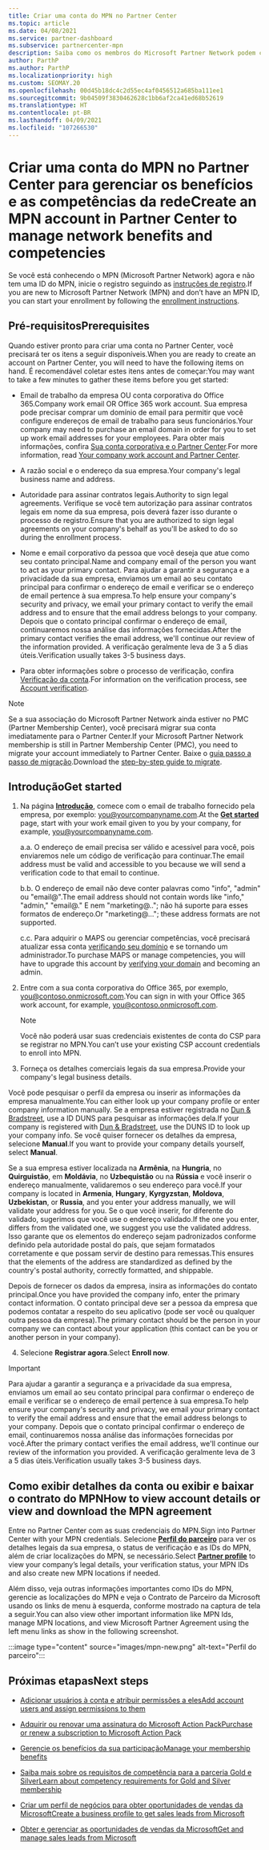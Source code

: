 ```yaml
---
title: Criar uma conta do MPN no Partner Center
ms.topic: article
ms.date: 04/08/2021
ms.service: partner-dashboard
ms.subservice: partnercenter-mpn
description: Saiba como os membros do Microsoft Partner Network podem criar uma conta do Partner Center para gerenciar seus benefícios e competências de rede.
author: ParthP
ms.author: ParthP
ms.localizationpriority: high
ms.custom: SEOMAY.20
ms.openlocfilehash: 00d45b18dc4c2d55ec4af0456512a685ba111ee1
ms.sourcegitcommit: 9b04509f3830462628c1bb6af2ca41ed68b52619
ms.translationtype: HT
ms.contentlocale: pt-BR
ms.lasthandoff: 04/09/2021
ms.locfileid: "107266530"
---
```

# <a name="create-an-mpn-account-in-partner-center-to-manage-network-benefits-and-competencies"></a><span data-ttu-id="6a194-103">Criar uma conta do MPN no Partner Center para gerenciar os benefícios e as competências da rede</span><span class="sxs-lookup"><span data-stu-id="6a194-103">Create an MPN account in Partner Center to manage network benefits and competencies</span></span>


<span data-ttu-id="6a194-104">Se você está conhecendo o MPN (Microsoft Partner Network) agora e não tem uma ID do MPN, inicie o registro seguindo as [instruções de registro](https://partner.microsoft.com/dashboard/account/v3/enrollment/introduction/partnership).</span><span class="sxs-lookup"><span data-stu-id="6a194-104">If you are new to Microsoft Partner Network (MPN) and don’t have an MPN ID, you can start your enrollment by following the [enrollment instructions](https://partner.microsoft.com/dashboard/account/v3/enrollment/introduction/partnership).</span></span>

## <a name="prerequisites"></a><span data-ttu-id="6a194-105">Pré-requisitos</span><span class="sxs-lookup"><span data-stu-id="6a194-105">Prerequisites</span></span> 

<span data-ttu-id="6a194-106">Quando estiver pronto para criar uma conta no Partner Center, você precisará ter os itens a seguir disponíveis.</span><span class="sxs-lookup"><span data-stu-id="6a194-106">When you are ready to create an account on Partner Center, you will need to have the following items on hand.</span></span>  <span data-ttu-id="6a194-107">É recomendável coletar estes itens antes de começar:</span><span class="sxs-lookup"><span data-stu-id="6a194-107">You may want to take a few minutes to gather these items before you get started:</span></span>

- <span data-ttu-id="6a194-108">Email de trabalho da empresa OU conta corporativa do Office 365.</span><span class="sxs-lookup"><span data-stu-id="6a194-108">Company work email OR Office 365 work account.</span></span> <span data-ttu-id="6a194-109">Sua empresa pode precisar comprar um domínio de email para permitir que você configure endereços de email de trabalho para seus funcionários.</span><span class="sxs-lookup"><span data-stu-id="6a194-109">Your company may need to purchase an email domain in order for you to set up work email addresses for your employees.</span></span> <span data-ttu-id="6a194-110">Para obter mais informações, confira [Sua conta corporativa e o Partner Center](azure-active-directory-tenants-and-partner-center.md).</span><span class="sxs-lookup"><span data-stu-id="6a194-110">For more information, read [Your company work account and Partner Center](azure-active-directory-tenants-and-partner-center.md).</span></span> 
 
- <span data-ttu-id="6a194-111">A razão social e o endereço da sua empresa.</span><span class="sxs-lookup"><span data-stu-id="6a194-111">Your company's legal business name and address.</span></span>

- <span data-ttu-id="6a194-112">Autoridade para assinar contratos legais.</span><span class="sxs-lookup"><span data-stu-id="6a194-112">Authority to sign legal agreements.</span></span> <span data-ttu-id="6a194-113">Verifique se você tem autorização para assinar contratos legais em nome da sua empresa, pois deverá fazer isso durante o processo de registro.</span><span class="sxs-lookup"><span data-stu-id="6a194-113">Ensure that you are authorized to sign legal agreements on your company's behalf as you'll be asked to do so during the enrollment process.</span></span>

- <span data-ttu-id="6a194-114">Nome e email corporativo da pessoa que você deseja que atue como seu contato principal.</span><span class="sxs-lookup"><span data-stu-id="6a194-114">Name and company email of the person you want to act as your primary contact.</span></span> <span data-ttu-id="6a194-115">Para ajudar a garantir a segurança e a privacidade da sua empresa, enviamos um email ao seu contato principal para confirmar o endereço de email e verificar se o endereço de email pertence à sua empresa.</span><span class="sxs-lookup"><span data-stu-id="6a194-115">To help ensure your company's security and privacy, we email your primary contact to verify the email address and to ensure that the email address belongs to your company.</span></span> <span data-ttu-id="6a194-116">Depois que o contato principal confirmar o endereço de email, continuaremos nossa análise das informações fornecidas.</span><span class="sxs-lookup"><span data-stu-id="6a194-116">After the primary contact verifies the email address, we'll continue our review of the information provided.</span></span> <span data-ttu-id="6a194-117">A verificação geralmente leva de 3 a 5 dias úteis.</span><span class="sxs-lookup"><span data-stu-id="6a194-117">Verification usually takes 3-5 business days.</span></span> 

- <span data-ttu-id="6a194-118">Para obter informações sobre o processo de verificação, confira [Verificação da conta](verification-responses.md).</span><span class="sxs-lookup"><span data-stu-id="6a194-118">For information on the verification process, see [Account verification](verification-responses.md).</span></span>

>[!NOTE]
><span data-ttu-id="6a194-119">Se a sua associação do Microsoft Partner Network ainda estiver no PMC (Partner Membership Center), você precisará migrar sua conta imediatamente para o Partner Center.</span><span class="sxs-lookup"><span data-stu-id="6a194-119">If your Microsoft Partner Network membership is still in Partner Membership Center (PMC), you need to migrate your account immediately to Partner Center.</span></span> <span data-ttu-id="6a194-120">Baixe o [guia passo a passo de migração](https://assetsprod.microsoft.com/mpn/migrate-pmc-pc-mpa-guide.pptx).</span><span class="sxs-lookup"><span data-stu-id="6a194-120">Download the [step-by-step guide to migrate](https://assetsprod.microsoft.com/mpn/migrate-pmc-pc-mpa-guide.pptx).</span></span>

## <a name="get-started"></a><span data-ttu-id="6a194-121">Introdução</span><span class="sxs-lookup"><span data-stu-id="6a194-121">Get started</span></span>

1. <span data-ttu-id="6a194-122">Na página [**Introdução**](https://partner.microsoft.com/dashboard/account/v3/enrollment/introduction/partnership), comece com o email de trabalho fornecido pela empresa, por exemplo: you@yourcompanyname.com.</span><span class="sxs-lookup"><span data-stu-id="6a194-122">At the [**Get started**](https://partner.microsoft.com/dashboard/account/v3/enrollment/introduction/partnership) page, start with your work email given to you by your company, for example, you@yourcompanyname.com.</span></span>

 
    <span data-ttu-id="6a194-123">a.</span><span class="sxs-lookup"><span data-stu-id="6a194-123">a.</span></span>  <span data-ttu-id="6a194-124">O endereço de email precisa ser válido e acessível para você, pois enviaremos nele um código de verificação para continuar.</span><span class="sxs-lookup"><span data-stu-id="6a194-124">The email address must be valid and accessible to you because we will send a verification code to that email to continue.</span></span>

    <span data-ttu-id="6a194-125">b.</span><span class="sxs-lookup"><span data-stu-id="6a194-125">b.</span></span>  <span data-ttu-id="6a194-126">O endereço de email não deve conter palavras como "info", "admin" ou "email@".</span><span class="sxs-lookup"><span data-stu-id="6a194-126">The email address should not contain words like "info," "admin," "email@."</span></span> <span data-ttu-id="6a194-127">E nem "marketing@.."; não há suporte para esses formatos de endereço.</span><span class="sxs-lookup"><span data-stu-id="6a194-127">Or "marketing@..."; these address formats are not supported.</span></span>

    <span data-ttu-id="6a194-128">c.</span><span class="sxs-lookup"><span data-stu-id="6a194-128">c.</span></span>  <span data-ttu-id="6a194-129">Para adquirir o MAPS ou gerenciar competências, você precisará atualizar essa conta [verificando seu domínio](become-global-admin.md) e se tornando um administrador.</span><span class="sxs-lookup"><span data-stu-id="6a194-129">To purchase MAPS or manage competencies, you will have to upgrade this account by [verifying your domain](become-global-admin.md) and becoming an admin.</span></span> 

2. <span data-ttu-id="6a194-130">Entre com a sua conta corporativa do Office 365, por exemplo, you@contoso.onmicrosoft.com.</span><span class="sxs-lookup"><span data-stu-id="6a194-130">You can sign in with your Office 365 work account, for example, you@contoso.onmicrosoft.com.</span></span>

   >[!NOTE]
   > <span data-ttu-id="6a194-131">Você não poderá usar suas credenciais existentes de conta do CSP para se registrar no MPN.</span><span class="sxs-lookup"><span data-stu-id="6a194-131">You can’t use your existing CSP account credentials to enroll into MPN.</span></span>

3. <span data-ttu-id="6a194-132">Forneça os detalhes comerciais legais da sua empresa.</span><span class="sxs-lookup"><span data-stu-id="6a194-132">Provide your company's legal business details.</span></span>

<span data-ttu-id="6a194-133">Você pode pesquisar o perfil da empresa ou inserir as informações da empresa manualmente.</span><span class="sxs-lookup"><span data-stu-id="6a194-133">You can either look up your company profile or enter company information manually.</span></span> <span data-ttu-id="6a194-134">Se a empresa estiver registrada no [Dun & Bradstreet](https://partner.microsoft.com/marketing/usisvshowcase/dunandbrad), use a ID DUNS para pesquisar as informações dela.</span><span class="sxs-lookup"><span data-stu-id="6a194-134">If your company is registered with [Dun & Bradstreet](https://partner.microsoft.com/marketing/usisvshowcase/dunandbrad), use the DUNS ID to look up your company info.</span></span> <span data-ttu-id="6a194-135">Se você quiser fornecer os detalhes da empresa, selecione **Manual**.</span><span class="sxs-lookup"><span data-stu-id="6a194-135">If you want to provide your company details yourself, select **Manual**.</span></span>

<span data-ttu-id="6a194-136">Se a sua empresa estiver localizada na **Armênia**, na **Hungria**, no **Quirguistão**, em **Moldávia**, no **Uzbequistão** ou na **Rússia** e você inserir o endereço manualmente, validaremos o seu endereço para você.</span><span class="sxs-lookup"><span data-stu-id="6a194-136">If your company is located in **Armenia**, **Hungary**, **Kyrgyzstan**, **Moldova**, **Uzbekistan**, or **Russia**, and you enter your address manually, we will validate your address for you.</span></span> <span data-ttu-id="6a194-137">Se o que você inserir, for diferente do validado, sugerimos que você use o endereço validado.</span><span class="sxs-lookup"><span data-stu-id="6a194-137">If the one you enter, differs from the validated one, we suggest you use the validated address.</span></span> <span data-ttu-id="6a194-138">Isso garante que os elementos do endereço sejam padronizados conforme definido pela autoridade postal do país, que sejam formatados corretamente e que possam servir de destino para remessas.</span><span class="sxs-lookup"><span data-stu-id="6a194-138">This ensures that the elements of the address are standardized as defined by the country's postal authority, correctly formatted, and shippable.</span></span>  

<span data-ttu-id="6a194-139">Depois de fornecer os dados da empresa, insira as informações do contato principal.</span><span class="sxs-lookup"><span data-stu-id="6a194-139">Once you have provided the company info, enter the primary contact information.</span></span> <span data-ttu-id="6a194-140">O contato principal deve ser a pessoa da empresa que podemos contatar a respeito do seu aplicativo (pode ser você ou qualquer outra pessoa da empresa).</span><span class="sxs-lookup"><span data-stu-id="6a194-140">The primary contact should be the person in your company we can contact about your application (this contact can be you or another person in your company).</span></span>

4. <span data-ttu-id="6a194-141">Selecione **Registrar agora**.</span><span class="sxs-lookup"><span data-stu-id="6a194-141">Select **Enroll now**.</span></span>

>[!IMPORTANT]
><span data-ttu-id="6a194-142">Para ajudar a garantir a segurança e a privacidade da sua empresa, enviamos um email ao seu contato principal para confirmar o endereço de email e verificar se o endereço de email pertence à sua empresa.</span><span class="sxs-lookup"><span data-stu-id="6a194-142">To help ensure your company's security and privacy, we email your primary contact to verify the email address and ensure that the email address belongs to your company.</span></span> <span data-ttu-id="6a194-143">Depois que o contato principal confirmar o endereço de email, continuaremos nossa análise das informações fornecidas por você.</span><span class="sxs-lookup"><span data-stu-id="6a194-143">After the primary contact verifies the email address, we'll continue our review of the information you provided.</span></span> <span data-ttu-id="6a194-144">A verificação geralmente leva de 3 a 5 dias úteis.</span><span class="sxs-lookup"><span data-stu-id="6a194-144">Verification usually takes 3-5 business days.</span></span> 

## <a name="how-to-view-account-details-or-view-and-download-the-mpn-agreement"></a><span data-ttu-id="6a194-145">Como exibir detalhes da conta ou exibir e baixar o contrato do MPN</span><span class="sxs-lookup"><span data-stu-id="6a194-145">How to view account details or view and download the MPN agreement</span></span>

<span data-ttu-id="6a194-146">Entre no Partner Center com as suas credenciais do MPN.</span><span class="sxs-lookup"><span data-stu-id="6a194-146">Sign into Partner Center with your MPN credentials.</span></span> <span data-ttu-id="6a194-147">Selecione [**Perfil do parceiro**](https://partner.microsoft.com/pcv/accountsettings/connectedpartnerprofile) para ver os detalhes legais da sua empresa, o status de verificação e as IDs do MPN, além de criar localizações do MPN, se necessário.</span><span class="sxs-lookup"><span data-stu-id="6a194-147">Select [**Partner profile**](https://partner.microsoft.com/pcv/accountsettings/connectedpartnerprofile) to view your company’s legal details, your verification status, your MPN IDs and also create new MPN locations if needed.</span></span> 

<span data-ttu-id="6a194-148">Além disso, veja outras informações importantes como IDs do MPN, gerencie as localizações do MPN e veja o Contrato de Parceiro da Microsoft usando os links de menu à esquerda, conforme mostrado na captura de tela a seguir.</span><span class="sxs-lookup"><span data-stu-id="6a194-148">You can also view other important information like MPN Ids, manage MPN locations, and view Microsoft Partner Agreement using the left menu links as show in the following screenshot.</span></span>

:::image type="content" source="images/mpn-new.png" alt-text="Perfil do parceiro":::


## <a name="next-steps"></a><span data-ttu-id="6a194-150">Próximas etapas</span><span class="sxs-lookup"><span data-stu-id="6a194-150">Next steps</span></span>

-  [<span data-ttu-id="6a194-151">Adicionar usuários à conta e atribuir permissões a eles</span><span class="sxs-lookup"><span data-stu-id="6a194-151">Add account users and assign permissions to them</span></span>](create-user-accounts-and-set-permissions.md)

-  [<span data-ttu-id="6a194-152">Adquirir ou renovar uma assinatura do Microsoft Action Pack</span><span class="sxs-lookup"><span data-stu-id="6a194-152">Purchase or renew a subscription to Microsoft Action Pack</span></span>](mpn-get-action-pack.md)

-  [<span data-ttu-id="6a194-153">Gerencie os benefícios da sua participação</span><span class="sxs-lookup"><span data-stu-id="6a194-153">Manage your membership benefits</span></span>](manage-your-partner-network-benefits.md)

-  [<span data-ttu-id="6a194-154">Saiba mais sobre os requisitos de competência para a parceria Gold e Silver</span><span class="sxs-lookup"><span data-stu-id="6a194-154">Learn about competency requirements for Gold and Silver membership</span></span>](https://partner.microsoft.com/membership/competencies)

-  [<span data-ttu-id="6a194-155">Criar um perfil de negócios para obter oportunidades de vendas da Microsoft</span><span class="sxs-lookup"><span data-stu-id="6a194-155">Create a business profile to get sales leads from Microsoft</span></span>](create-a-marketing-profile.md)

-  [<span data-ttu-id="6a194-156">Obter e gerenciar as oportunidades de vendas da Microsoft</span><span class="sxs-lookup"><span data-stu-id="6a194-156">Get and manage sales leads from Microsoft</span></span>](manage-leads.md)
